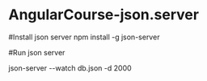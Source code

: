 # AngularCourse-json.server

#Install json server
npm install -g json-server

#Run json server

json-server --watch db.json -d 2000
